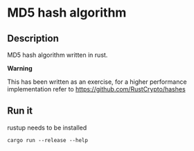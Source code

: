 # MD5 hash algorithm

## Description

MD5 hash algorithm written in rust. 

**Warning**

This has been written as an exercise, for a higher performance implementation refer to https://github.com/RustCrypto/hashes


## Run it

rustup needs to be installed

```
cargo run --release --help
```

